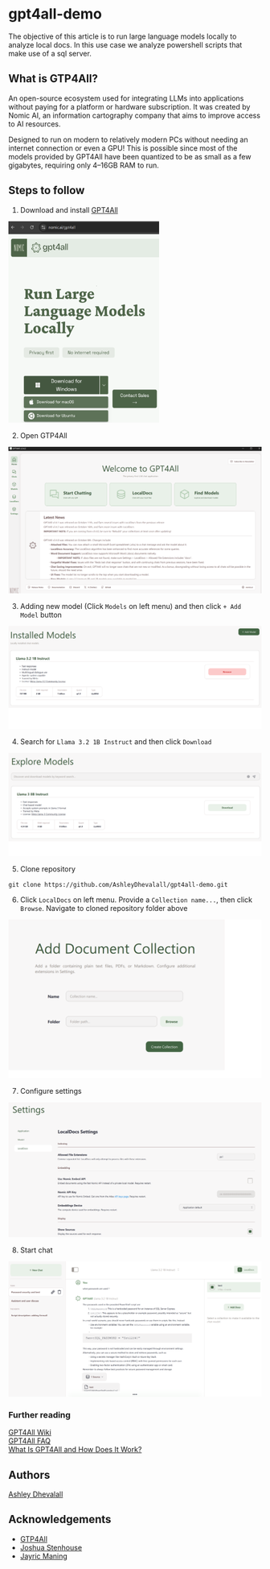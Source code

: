 # gpt4all-demo
The objective of this article is to run large language models locally to analyze local docs. In this use case we analyze powershell scripts that make use of a sql server.

## What is GTP4All?

An open-source ecosystem used for integrating LLMs into applications without paying for a platform or hardware subscription. It was created by Nomic AI, an information cartography company that aims to improve access to AI resources.

Designed to run on modern to relatively modern PCs without needing an internet connection or even a GPU! This is possible since most of the models provided by GPT4All have been quantized to be as small as a few gigabytes, requiring only 4–16GB RAM to run.

## Steps to follow

1. Download and install [GPT4All](https://www.nomic.ai/gpt4all)  

<img src="https://github.com/AshleyDhevalall/gpt4all-demo/blob/main/docs/download.png" width="300" height="400">

2. Open GTP4All  

![open_gtp4all](https://github.com/AshleyDhevalall/gpt4all-demo/blob/main/docs/open_gtp4all.png)

3. Adding new model (Click `Models` on left menu) and then click `+ Add Model` button

![add_model](https://github.com/AshleyDhevalall/gpt4all-demo/blob/main/docs/add_model.png)

4. Search for `Llama 3.2 1B Instruct` and then click `Download`

![explore_models](https://github.com/AshleyDhevalall/gpt4all-demo/blob/main/docs/explore_models.png)

5. Clone repository
```
git clone https://github.com/AshleyDhevalall/gpt4all-demo.git
```

6. Click `LocalDocs` on left menu. Provide a `Collection name...`, then click `Browse`. Navigate to cloned repository folder above

![add_document_collection](https://github.com/AshleyDhevalall/gpt4all-demo/blob/main/docs/add_document_collection.png)

7. Configure settings

![settings](https://github.com/AshleyDhevalall/gpt4all-demo/blob/main/docs/settings.png)

8. Start chat

![chat](https://github.com/AshleyDhevalall/gpt4all-demo/blob/main/docs/chat.png)

### Further reading 
[GPT4All Wiki](https://github.com/nomic-ai/gpt4all/wiki)  
[GPT4All FAQ](https://docs.gpt4all.io/gpt4all_help/faq.html)  
[What Is GPT4All and How Does It Work?](https://www.makeuseof.com/what-is-gpt4all-and-how-does-it-work/)  

## Authors

[Ashley Dhevalall](https://github.com/AshleyDhevalall)

## Acknowledgements

* [GTP4All](<https://www.nomic.ai/gpt4all>)
* [Joshua Stenhouse](<https://virtuallysober.com/2017/07/10/working-with-sql-databases-using-powershell/>)
* [Jayric Maning](<https://www.makeuseof.com/what-is-gpt4all-and-how-does-it-work/>)
